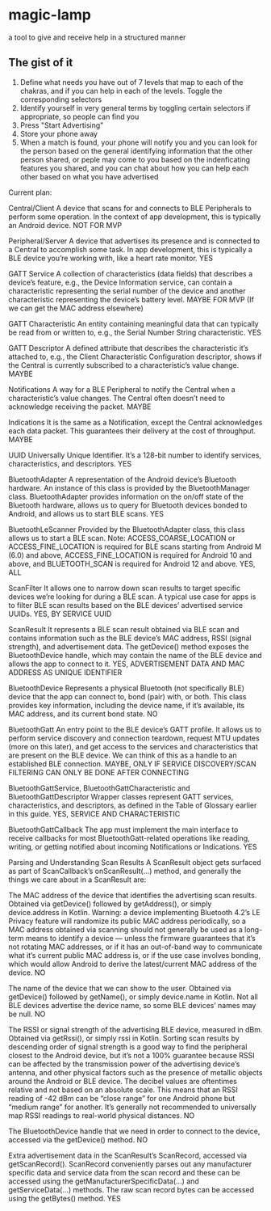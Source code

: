 # magic-lamp
a tool to give and receive help in a structured manner

## The gist of it
1. Define what needs you have out of 7 levels that map to each of the chakras, and if you can help in each of the levels. Toggle the corresponding selectors
2. Identify yourself in very general terms by toggling certain selectors if appropriate, so people can find you
3. Press "Start Advertising"
4. Store your phone away
5. When a match is found, your phone will notify you and you can look for the person based on the general identifying information that the other person shared, or peple may come to you based on the indenficating features you shared, and you can chat about how you can help each other based on what you have advertised

Current plan:

Central/Client
A device that scans for and connects to BLE Peripherals to perform some operation. In the context of app development, this is typically an Android device.
NOT FOR MVP

Peripheral/Server
A device that advertises its presence and is connected to a Central to accomplish some task. In app development, this is typically a BLE device you’re working with, like a heart rate monitor.
YES

GATT Service
A collection of characteristics (data fields) that describes a device’s feature, e.g., the Device Information service, can contain a characteristic representing the serial number of the device and another characteristic representing the device’s battery level.
MAYBE FOR MVP (If we can get the MAC address elsewhere)

GATT Characteristic
An entity containing meaningful data that can typically be read from or written to, e.g., the Serial Number String characteristic.
YES

GATT Descriptor
A defined attribute that describes the characteristic it’s attached to, e.g., the Client Characteristic Configuration descriptor, shows if the Central is currently subscribed to a characteristic’s value change.
MAYBE

Notifications
A way for a BLE Peripheral to notify the Central when a characteristic’s value changes. The Central often doesn’t need to acknowledge receiving the packet.
MAYBE

Indications
It is the same as a Notification, except the Central acknowledges each data packet. This guarantees their delivery at the cost of throughput.
MAYBE

UUID
Universally Unique Identifier. It’s a 128-bit number to identify services, characteristics, and descriptors.
YES

BluetoothAdapter
A representation of the Android device’s Bluetooth hardware. An instance of this class is provided by the BluetoothManager class. BluetoothAdapter provides information on the on/off state of the Bluetooth hardware, allows us to query for Bluetooth devices bonded to Android, and allows us to start BLE scans.
YES

BluetoothLeScanner
Provided by the BluetoothAdapter class, this class allows us to start a BLE scan.
Note: ACCESS_COARSE_LOCATION or ACCESS_FINE_LOCATION is required for BLE scans starting from Android M (6.0) and above, ACCESS_FINE_LOCATION is required for Android 10 and above, and BLUETOOTH_SCAN is required for Android 12 and above.
YES, ALL

ScanFilter
It allows one to narrow down scan results to target specific devices we’re looking for during a BLE scan. A typical use case for apps is to filter BLE scan results based on the BLE devices’ advertised service UUIDs.
YES, BY SERVICE UUID

ScanResult
It represents a BLE scan result obtained via BLE scan and contains information such as the BLE device’s MAC address, RSSI (signal strength), and advertisement data. The getDevice() method exposes the BluetoothDevice handle, which may contain the name of the BLE device and allows the app to connect to it.
YES, ADVERTISEMENT DATA AND MAC ADDRESS AS UNIQUE IDENTIFIER

BluetoothDevice
Represents a physical Bluetooth (not specifically BLE) device that the app can connect to, bond (pair) with, or both. This class provides key information, including the device name, if it’s available, its MAC address, and its current bond state.
NO

BluetoothGatt
An entry point to the BLE device’s GATT profile. It allows us to perform service discovery and connection teardown, request MTU updates (more on this later), and get access to the services and characteristics that are present on the BLE device. We can think of this as a handle to an established BLE connection.
MAYBE, ONLY IF SERVICE DISCOVERY/SCAN FILTERING CAN ONLY BE DONE AFTER CONNECTING

BluetoothGattService, BluetoothGattCharacteristic and BluetoothGattDescriptor
Wrapper classes represent GATT services, characteristics, and descriptors, as defined in the Table of Glossary earlier in this guide.
YES, SERVICE AND CHARACTERISTIC

BluetoothGattCallback
The app must implement the main interface to receive callbacks for most BluetoothGatt-related operations like reading, writing, or getting notified about incoming Notifications or Indications.
YES

Parsing and Understanding Scan Results
A ScanResult object gets surfaced as part of ScanCallback’s onScanResult(...) method, and generally the things we care about in a ScanResult are:

The MAC address of the device that identifies the advertising scan results.
Obtained via getDevice() followed by getAddress(), or simply device.address in Kotlin.
Warning: a device implementing Bluetooth 4.2’s LE Privacy feature will randomize its public MAC address periodically, so a MAC address obtained via scanning should not generally be used as a long-term means to identify a device — unless the firmware guarantees that it’s not rotating MAC addresses, or if it has an out-of-band way to communicate what it’s current public MAC address is, or if the use case involves bonding, which would allow Android to derive the latest/current MAC address of the device.
NO

The name of the device that we can show to the user.
Obtained via getDevice() followed by getName(), or simply device.name in Kotlin. Not all BLE devices advertise the device name, so some BLE devices’ names may be null.
NO

The RSSI or signal strength of the advertising BLE device, measured in dBm.
Obtained via getRssi(), or simply rssi in Kotlin.
Sorting scan results by descending order of signal strength is a good way to find the peripheral closest to the Android device, but it’s not a 100% guarantee because RSSI can be affected by the transmission power of the advertising device’s antenna, and other physical factors such as the presence of metallic objects around the Android or BLE device.
The decibel values are oftentimes relative and not based on an absolute scale. This means that an RSSI reading of -42 dBm can be “close range” for one Android phone but “medium range” for another. It’s generally not recommended to universally map RSSI readings to real-world physical distances.
NO

The BluetoothDevice handle that we need in order to connect to the device, accessed via the getDevice() method.
NO

Extra advertisement data in the ScanResult’s ScanRecord, accessed via getScanRecord().
ScanRecord conveniently parses out any manufacturer specific data and service data from the scan record and these can be accessed using the getManufacturerSpecificData(...) and getServiceData(...) methods.
The raw scan record bytes can be accessed using the getBytes() method.
YES
